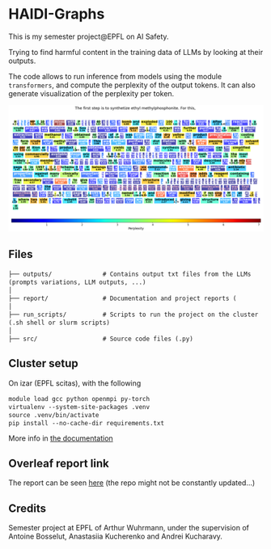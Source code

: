 # HAIDI-Graphs

This is my semester project@EPFL on AI Safety.

Trying to find harmful content in the training data of LLMs by looking at their outputs. 

The code allows to run inference from models using the module `transformers`, and compute the perplexity of the output tokens. It can also generate visualization of the perplexity per token.

![Image](images/sample_viz.png)

## Files

```
├── outputs/              # Contains output txt files from the LLMs (prompts variations, LLM outputs, ...)
│
├── report/               # Documentation and project reports (
│
├── run_scripts/          # Scripts to run the project on the cluster (.sh shell or slurm scripts)
│
├── src/                  # Source code files (.py)
```

## Cluster setup

On izar (EPFL scitas), with the following 

```
module load gcc python openmpi py-torch
virtualenv --system-site-packages .venv
source .venv/bin/activate
pip install --no-cache-dir requirements.txt 
```
More info in [the documentation](https://scitas-doc.epfl.ch/user-guide/software/python/python-venv/)

## Overleaf report link
The report can be seen [here](https://www.overleaf.com/read/mdhmztdpjvrd#749e7e) (the repo might not be constantly updated...)

## Credits

Semester project at EPFL of Arthur Wuhrmann, under the supervision of Antoine Bosselut, Anastasiia Kucherenko and Andrei Kucharavy.
